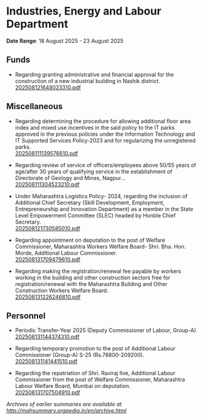 # Industries, Energy and Labour Department

**Date Range**: 18 August 2025 - 23 August 2025


## Funds
- Regarding granting administrative and financial approval for the construction of a new industrial building in Nashik district.\
  [202508121648023310.pdf](https://gr.maharashtra.gov.in/Site/Upload/Government%20Resolutions/English/202508121648023310.pdf)

## Miscellaneous
- Regarding determining the procedure for allowing additional floor area index and mixed use incentives in the said policy to the IT parks approved in the previous policies under the Information Technology and IT Supported Services Policy-2023 and for regularizing the unregistered parks.\
  [202508111139576610.pdf](https://gr.maharashtra.gov.in/Site/Upload/Government%20Resolutions/English/202508111139576610.pdf)

- Regarding review of service of officers/employees above 50/55 years of age/after 30 years of qualifying service in the establishment of Directorate of Geology and Mines, Nagpur...\
  [202508111304523210.pdf](https://gr.maharashtra.gov.in/Site/Upload/Government%20Resolutions/English/202508111304523210.pdf)

- Under Maharashtra Logistics Policy- 2024, regarding the inclusion of Additional Chief Secretary (Skill Development, Employment, Entrepreneurship and Innovation Department) as a member in the State Level Empowerment Committee (SLEC) headed by Honble Chief Secretary.\
  [202508121730585010.pdf](https://gr.maharashtra.gov.in/Site/Upload/Government%20Resolutions/English/202508121730585010.pdf)

- Regarding appointment on deputation to the post of Welfare Commissioner, Maharashtra Workers Welfare Board- Shri. Bha. Hon. Morde, Additional Labour Commissioner.\
  [202508131709479610.pdf](https://gr.maharashtra.gov.in/Site/Upload/Government%20Resolutions/English/202508131709479610.....pdf)

- Regarding making the registration/renewal fee payable by workers working in the building and other construction sectors free for registration/renewal with the Maharashtra Building and Other Construction Workers Welfare Board.\
  [202508131226246810.pdf](https://gr.maharashtra.gov.in/Site/Upload/Government%20Resolutions/English/202508131226246810.pdf)

## Personnel
- Periodic Transfer-Year 2025 (Deputy Commissioner of Labour, Group-A)\
  [202508131144374310.pdf](https://gr.maharashtra.gov.in/Site/Upload/Government%20Resolutions/English/202508131144374310.pdf)

- Regarding temporary promotion to the post of Additional Labour Commissioner (Group-A) S-25 (Rs.78800-209200).\
  [202508131141441510.pdf](https://gr.maharashtra.gov.in/Site/Upload/Government%20Resolutions/English/202508131141441510.pdf)

- Regarding the repatriation of Shri. Raviraj Ilve, Additional Labour Commissioner from the post of Welfare Commissioner, Maharashtra Labour Welfare Board, Mumbai on deputation.\
  [202508131707504910.pdf](https://gr.maharashtra.gov.in/Site/Upload/Government%20Resolutions/English/202508131707504910.....pdf)


*Archives of earlier summaries are available at http://mahsummary.orgpedia.in/en/archive.html*